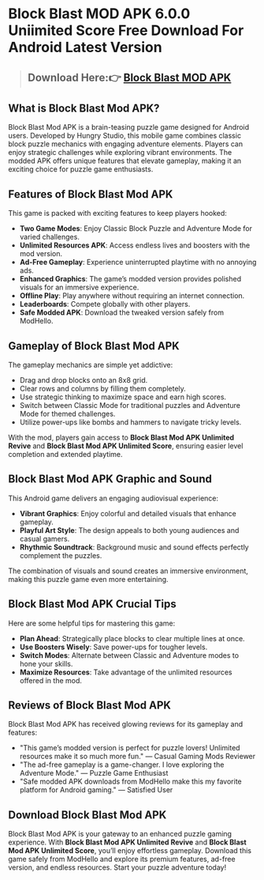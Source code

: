 # Block Blast MOD APK 6.0.0 Uniimited Score Free Download For Android Latest Version

> ## Download Here:👉 [Block Blast MOD APK](https://modhello.com/block-blast/)

## What is Block Blast Mod APK?
Block Blast Mod APK is a brain-teasing puzzle game designed for Android users. Developed by Hungry Studio, this mobile game combines classic block puzzle mechanics with engaging adventure elements. Players can enjoy strategic challenges while exploring vibrant environments. The modded APK offers unique features that elevate gameplay, making it an exciting choice for puzzle game enthusiasts.

## Features of Block Blast Mod APK
This game is packed with exciting features to keep players hooked:

- **Two Game Modes**: Enjoy Classic Block Puzzle and Adventure Mode for varied challenges.
- **Unlimited Resources APK**: Access endless lives and boosters with the mod version.
- **Ad-Free Gameplay**: Experience uninterrupted playtime with no annoying ads.
- **Enhanced Graphics**: The game’s modded version provides polished visuals for an immersive experience.
- **Offline Play**: Play anywhere without requiring an internet connection.
- **Leaderboards**: Compete globally with other players.
- **Safe Modded APK**: Download the tweaked version safely from ModHello.

## Gameplay of Block Blast Mod APK
The gameplay mechanics are simple yet addictive:

- Drag and drop blocks onto an 8x8 grid.
- Clear rows and columns by filling them completely.
- Use strategic thinking to maximize space and earn high scores.
- Switch between Classic Mode for traditional puzzles and Adventure Mode for themed challenges.
- Utilize power-ups like bombs and hammers to navigate tricky levels.

With the mod, players gain access to **Block Blast Mod APK Unlimited Revive** and **Block Blast Mod APK Unlimited Score**, ensuring easier level completion and extended playtime.

## Block Blast Mod APK Graphic and Sound
This Android game delivers an engaging audiovisual experience:

- **Vibrant Graphics**: Enjoy colorful and detailed visuals that enhance gameplay.
- **Playful Art Style**: The design appeals to both young audiences and casual gamers.
- **Rhythmic Soundtrack**: Background music and sound effects perfectly complement the puzzles.

The combination of visuals and sound creates an immersive environment, making this puzzle game even more entertaining.

## Block Blast Mod APK Crucial Tips
Here are some helpful tips for mastering this game:

- **Plan Ahead**: Strategically place blocks to clear multiple lines at once.
- **Use Boosters Wisely**: Save power-ups for tougher levels.
- **Switch Modes**: Alternate between Classic and Adventure modes to hone your skills.
- **Maximize Resources**: Take advantage of the unlimited resources offered in the mod.

## Reviews of Block Blast Mod APK
Block Blast Mod APK has received glowing reviews for its gameplay and features:

- "This game’s modded version is perfect for puzzle lovers! Unlimited resources make it so much more fun." — Casual Gaming Mods Reviewer
- "The ad-free gameplay is a game-changer. I love exploring the Adventure Mode." — Puzzle Game Enthusiast
- "Safe modded APK downloads from ModHello make this my favorite platform for Android gaming." — Satisfied User

## Download Block Blast Mod APK
Block Blast Mod APK is your gateway to an enhanced puzzle gaming experience. With **Block Blast Mod APK Unlimited Revive** and **Block Blast Mod APK Unlimited Score**, you’ll enjoy effortless gameplay. Download this game safely from ModHello and explore its premium features, ad-free version, and endless resources. Start your puzzle adventure today!

